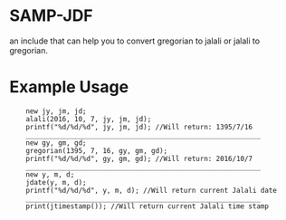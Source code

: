 # SAMP-JDF
an include that can help you to convert gregorian to jalali or jalali to gregorian.

# Example Usage
```
    new jy, jm, jd;
    alali(2016, 10, 7, jy, jm, jd);
    printf("%d/%d/%d", jy, jm, jd); //Will return: 1395/7/16
    __________________________________________________________
    new gy, gm, gd;
    gregorian(1395, 7, 16, gy, gm, gd);
    printf("%d/%d/%d", gy, gm, gd); //Will return: 2016/10/7
    __________________________________________________________
    new y, m, d;
    jdate(y, m, d);
    printf("%d/%d/%d", y, m, d); //Will return current Jalali date
    __________________________________________________________
    print(jtimestamp()); //Will return current Jalali time stamp
```
